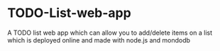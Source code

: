 # TODO-List-web-app
A TODO list web app which can allow you to add/delete items on a list which is deployed online and made with node.js and mondodb
